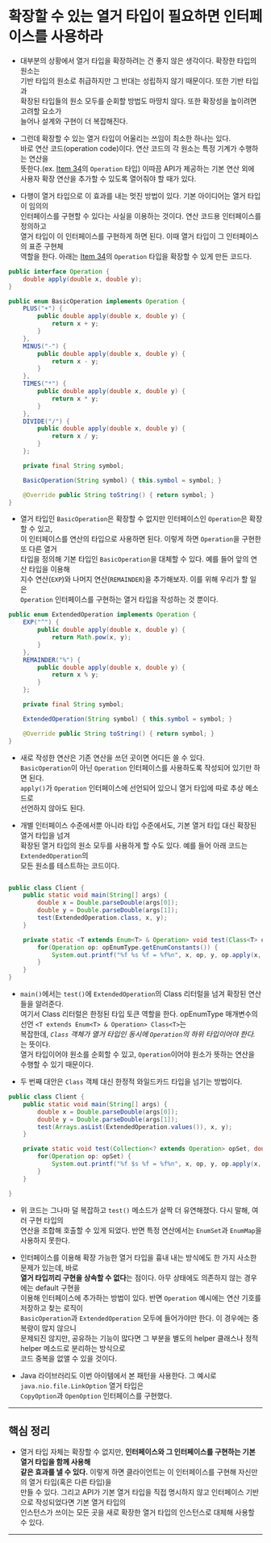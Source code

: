# 확장할 수 있는 열거 타입이 필요하면 인터페이스를 사용하라

- 대부분의 상황에서 열거 타입을 확장하려는 건 좋지 않은 생각이다. 확장한 타입의 원소는  
  기반 타입의 원소로 취급하지만 그 반대는 성립하지 않기 때문이다. 또한 기반 타입과  
  확장된 타입들의 원소 모두를 순회할 방법도 마땅치 않다. 또한 확장성을 높이려면 고려할 요소가  
  늘어나 설계와 구현이 더 복잡해진다.

- 그런데 확장할 수 있는 열거 타입이 어울리는 쓰임이 최소한 하나는 있다.  
  바로 연산 코드(operation code)이다. 연산 코드의 각 원소는 특정 기계가 수행하는 연산을  
  뜻한다.(ex. [Item 34](https://github.com/sang-w0o/Study/blob/master/Programming%20Paradigm/Effective%20Java/5.%20%EC%97%B4%EA%B1%B0%20%ED%83%80%EC%9E%85%EA%B3%BC%20%EC%96%B4%EB%85%B8%ED%85%8C%EC%9D%B4%EC%85%98/Item%2034.%20int%20%EC%83%81%EC%88%98%20%EB%8C%80%EC%8B%A0%20%EC%97%B4%EA%B1%B0%20%ED%83%80%EC%9E%85%EC%9D%84%20%EC%82%AC%EC%9A%A9%ED%95%98%EB%9D%BC.md)의 `Operation` 타입) 이따끔 API가 제공하는 기본 연산 외에  
  사용자 확장 연산을 추가할 수 있도록 열어줘야 할 때가 있다.

- 다행이 열거 타입으로 이 효과를 내는 멋진 방법이 있다. 기본 아이디어는 열거 타입이 임의의  
  인터페이스를 구현할 수 있다는 사실을 이용하는 것이다. 연산 코드용 인터페이스를 정의하고  
  열거 타입이 이 인터페이스를 구현하게 하면 된다. 이때 열거 타입이 그 인터페이스의 표준 구현체  
  역할을 한다. 아래는 [Item 34](https://github.com/sang-w0o/Study/blob/master/Programming%20Paradigm/Effective%20Java/5.%20%EC%97%B4%EA%B1%B0%20%ED%83%80%EC%9E%85%EA%B3%BC%20%EC%96%B4%EB%85%B8%ED%85%8C%EC%9D%B4%EC%85%98/Item%2034.%20int%20%EC%83%81%EC%88%98%20%EB%8C%80%EC%8B%A0%20%EC%97%B4%EA%B1%B0%20%ED%83%80%EC%9E%85%EC%9D%84%20%EC%82%AC%EC%9A%A9%ED%95%98%EB%9D%BC.md)의 `Operation` 타입을 확장할 수 있게 만든 코드다.

```java
public interface Operation {
    double apply(double x, double y);
}

public enum BasicOperation implements Operation {
    PLUS("+") {
        public double apply(double x, double y) {
            return x + y;
        }
    },
    MINUS("-") {
        public double apply(double x, double y) {
            return x - y;
        }
    },
    TIMES("*") {
        public double apply(double x, double y) {
            return x * y;
        }
    },
    DIVIDE("/") {
        public double apply(double x, double y) {
            return x / y;
        }
    };

    private final String symbol;

    BasicOperation(String symbol) { this.symbol = symbol; }

    @Override public String toString() { return symbol; }
}
```

- 열거 타입인 `BasicOperation`은 확장할 수 없지만 인터페이스인 `Operation`은 확장할 수 있고,  
  이 인터페이스를 연산의 타입으로 사용하면 된다. 이렇게 하면 `Operation`을 구현한 또 다른 열거  
  타입을 정의해 기본 타입인 `BasicOperation`을 대체할 수 있다. 예를 들어 앞의 연산 타입을 이용해  
  지수 연산(`EXP`)와 나머지 연산(`REMAINDER`)을 추가해보자. 이를 위해 우리가 할 일은  
  `Operation` 인터페이스를 구현하는 열거 타입을 작성하는 것 뿐이다.

```java
public enum ExtendedOperation implements Operation {
    EXP("^") {
        public double apply(double x, double y) {
            return Math.pow(x, y);
        }
    },
    REMAINDER("%") {
        public double apply(double x, double y) {
            return x % y;
        }
    };

    private final String symbol;

    ExtendedOperation(String symbol) { this.symbol = symbol; }

    @Override public String toString() { return symbol; }
}
```

- 새로 작성한 연산은 기존 연산을 쓰던 곳이면 어디든 쓸 수 있다.  
  `BasicOperation`이 아닌 `Operation` 인터페이스를 사용하도록 작성되어 있기만 하면 된다.  
  `apply()`가 `Operation` 인터페이스에 선언되어 있으니 열거 타입에 따로 추상 메소드로  
  선언하지 않아도 된다.

- 개별 인터페이스 수준에서뿐 아니라 타입 수준에서도, 기본 열거 타입 대신 확장된 열거 타입을 넘겨  
  확장된 열거 타입의 원소 모두를 사용하게 할 수도 있다. 예를 들어 아래 코드는 `ExtendedOperation`의  
  모든 원소를 테스트하는 코드이다.

```java

public class Client {
    public static void main(String[] args) {
        double x = Double.parseDouble(args[0]);
        double y = Double.parseDouble(args[1]);
        test(ExtendedOperation.class, x, y);
    }

    private static <T extends Enum<T> & Operation> void test(Class<T> opEnumtype, double x, double y) {
        for(Operation op: opEnumType.getEnumConstants()) {
            System.out.printf("%f %s %f = %f%n", x, op, y, op.apply(x, y));
        }
    }
}
```

- `main()`에서는 `test()`에 `ExtendedOperation`의 Class 리터럴을 넘겨 확장된 연산들을 알려준다.  
  여기서 Class 리터럴은 한정된 타입 토큰 역할을 한다. opEnumType 매개변수의 선언 `<T extends Enum<T> & Operation> Class<T>`는  
  복잡한데, _`Class` 객체가 열거 타입인 동시에 `Operation`의 하위 타입이어야 한다._ 는 뜻이다.  
  열거 타입이어야 원소를 순회할 수 있고, `Operation`이어야 원소가 뜻하는 연산을 수행할 수 있기 때문이다.

- 두 번째 대안은 `Class` 객체 대신 한정적 와일드카드 타입을 넘기는 방법이다.

```java
public class Client {
    public static void main(String[] args) {
        double x = Double.parseDouble(args[0]);
        double y = Double.parseDouble(args[1]);
        test(Arrays.asList(ExtendedOperation.values()), x, y);
    }

    private static void test(Collection<? extends Operation> opSet, double x, double y) {
        for(Operation op: opSet) {
            System.out.printf("%f $s %f = %f%n", x, op, y, op.apply(x, y));
        }
    }

}
```

- 위 코드는 그나마 덜 복잡하고 `test()` 메소드가 살짝 더 유연해졌다. 다시 말해, 여러 구현 타입의  
  연산을 조합해 호출할 수 있게 되었다. 반면 특정 연산에서는 `EnumSet`과 `EnumMap`을 사용하지 못한다.

- 인터페이스를 이용해 확장 가능한 열거 타입을 흉내 내는 방식에도 한 가지 사소한 문제가 있는데, 바로  
  **열거 타입끼리 구현을 상속할 수 없다**는 점이다. 아무 상태에도 의존하지 않는 경우에는 default 구현을  
  이용해 인터페이스에 추가하는 방법이 있다. 반면 `Operation` 예시에는 연산 기호를 저장하고 찾는 로직이  
  `BasicOperation`과 `ExtendedOperation` 모두에 들어가야만 한다. 이 경우에는 중복량이 많지 않으니  
  문제되진 않지만, 공유하는 기능이 많다면 그 부분을 별도의 helper 클래스나 정적 helper 메소드로 분리하는 방식으로  
  코드 중복을 없앨 수 있을 것이다.

- Java 라이브러리도 이번 아이템에서 본 패턴을 사용한다. 그 예시로 `java.nio.file.LinkOption` 열거 타입은  
  `CopyOption`과 `OpenOption` 인터페이스를 구현했다.

---

## 핵심 정리

- 열거 타입 자체는 확장할 수 없지만, **인터페이스와 그 인터페이스를 구현하는 기본 열거 타입을 함께 사용해**  
  **같은 효과를 낼 수 있다.** 이렇게 하면 클라이언트는 이 인터페이스를 구현해 자신만의 열거 타입(혹은 다른 타입)을  
  만들 수 있다. 그리고 API가 기본 열거 타입을 직접 명시하지 않고 인터페이스 기반으로 작성되었다면 기본 열거 타입의  
  인스턴스가 쓰이는 모든 곳을 새로 확장한 열거 타입의 인스턴스로 대체해 사용할 수 있다.

---
